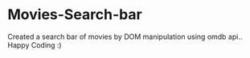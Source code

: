 # Movies-Search-bar

Created a search bar of movies by DOM manipulation using omdb api..
                Happy Coding :)
        
